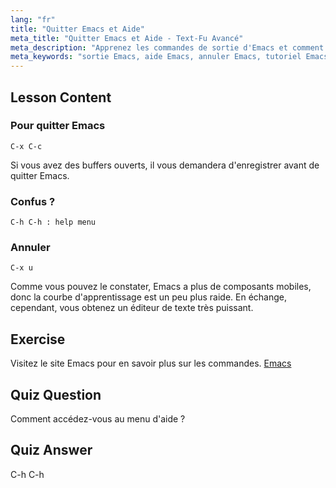 ```yaml
---
lang: "fr"
title: "Quitter Emacs et Aide"
meta_title: "Quitter Emacs et Aide - Text-Fu Avancé"
meta_description: "Apprenez les commandes de sortie d'Emacs et comment accéder à l'aide. Comprenez les fonctions de navigation et d'annulation de base d'Emacs dans ce tutoriel convivial pour débutants."
meta_keywords: "sortie Emacs, aide Emacs, annuler Emacs, tutoriel Emacs, éditeur de texte Linux, guide du débutant"
---
```


## Lesson Content

### Pour quitter Emacs

```
C-x C-c
```

Si vous avez des buffers ouverts, il vous demandera d'enregistrer avant de quitter Emacs.

### Confus ?

```
C-h C-h : help menu
```

### Annuler

```
C-x u
```

Comme vous pouvez le constater, Emacs a plus de composants mobiles, donc la courbe d'apprentissage est un peu plus raide. En échange, cependant, vous obtenez un éditeur de texte très puissant.

## Exercise

Visitez le site Emacs pour en savoir plus sur les commandes. [Emacs](https://www.gnu.org/software/emacs/)

## Quiz Question

Comment accédez-vous au menu d'aide ?

## Quiz Answer

C-h C-h
